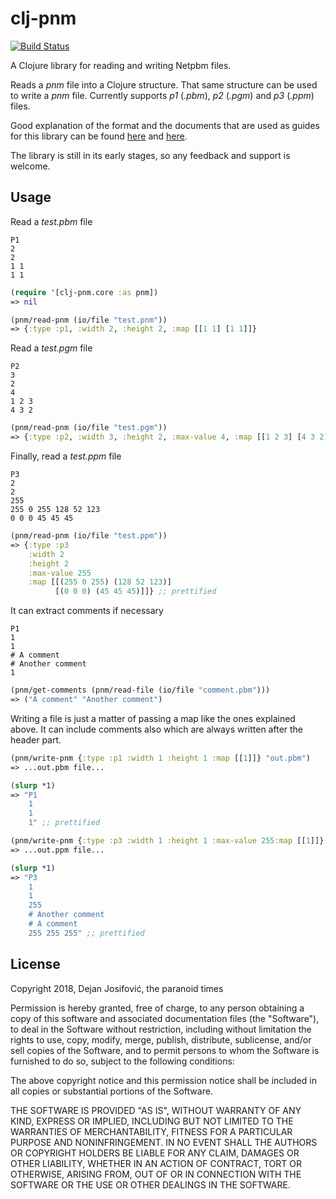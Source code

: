 # clj-pnm

[![Build Status](https://travis-ci.org/theparanoidtimes/clj-pnm.svg?branch=master)](https://travis-ci.org/theparanoidtimes/clj-pnm)

A Clojure library for reading and writing Netpbm files.

Reads a *pnm* file into a Clojure structure. That same structure
can be used to write a *pnm* file. Currently supports *p1* (*.pbm*),
*p2* (*.pgm*) and *p3* (*.ppm*) files.

Good explanation of the format and the documents that are used as guides
for this library can be found [here](http://netpbm.sourceforge.net/doc/ppm.html)
and [here](https://en.wikipedia.org/wiki/Netpbm_format).

The library is still in its early stages, so any feedback and support is
welcome.

## Usage

Read a *test.pbm* file

```
P1
2
2
1 1
1 1
```

``` clojure
(require '[clj-pnm.core :as pnm])
=> nil

(pnm/read-pnm (io/file "test.pnm"))
=> {:type :p1, :width 2, :height 2, :map [[1 1] [1 1]]}
```

Read a *test.pgm* file

```
P2
3
2
4
1 2 3
4 3 2
```

``` clojure
(pnm/read-pnm (io/file "test.pgm"))
=> {:type :p2, :width 3, :height 2, :max-value 4, :map [[1 2 3] [4 3 2]]}
```

Finally, read a *test.ppm* file

```
P3
2
2
255
255 0 255 128 52 123
0 0 0 45 45 45
```

``` clojure
(pnm/read-pnm (io/file "test.ppm"))
=> {:type :p3
    :width 2
    :height 2
    :max-value 255
    :map [[(255 0 255) (128 52 123)]
          [(0 0 0) (45 45 45)]]} ;; prettified
```

It can extract comments if necessary

```
P1
1
1
# A comment
# Another comment
1
```

``` clojure
(pnm/get-comments (pnm/read-file (io/file "comment.pbm")))
=> ("A comment" "Another comment")
```

Writing a file is just a matter of passing a map like the ones explained
above. It can include comments also which are always written after the header part.

``` clojure
(pnm/write-pnm {:type :p1 :width 1 :height 1 :map [[1]]} "out.pbm")
=> ...out.pbm file...

(slurp *1)
=> "P1
    1
    1
    1" ;; prettified

(pnm/write-pnm {:type :p3 :width 1 :height 1 :max-value 255:map [[1]]} "out.ppm", #{"A comment" "Another comment"})
=> ...out.ppm file...

(slurp *1)
=> "P3
    1
    1
    255
    # Another comment
    # A comment
    255 255 255" ;; prettified
```

## License

Copyright 2018, Dejan Josifović, the paranoid times

Permission is hereby granted, free of charge, to any person obtaining a copy of this software and associated documentation files (the "Software"), to deal in the Software without restriction, including without limitation the rights to use, copy, modify, merge, publish, distribute, sublicense, and/or sell copies of the Software, and to permit persons to whom the Software is furnished to do so, subject to the following conditions:

The above copyright notice and this permission notice shall be included in all copies or substantial portions of the Software.

THE SOFTWARE IS PROVIDED "AS IS", WITHOUT WARRANTY OF ANY KIND, EXPRESS OR IMPLIED, INCLUDING BUT NOT LIMITED TO THE WARRANTIES OF MERCHANTABILITY, FITNESS FOR A PARTICULAR PURPOSE AND NONINFRINGEMENT. IN NO EVENT SHALL THE AUTHORS OR COPYRIGHT HOLDERS BE LIABLE FOR ANY CLAIM, DAMAGES OR OTHER LIABILITY, WHETHER IN AN ACTION OF CONTRACT, TORT OR OTHERWISE, ARISING FROM, OUT OF OR IN CONNECTION WITH THE SOFTWARE OR THE USE OR OTHER DEALINGS IN THE SOFTWARE.
